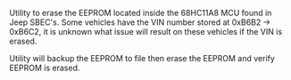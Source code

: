 Utility to erase the EEPROM located inside
the 68HC11A8 MCU found in Jeep SBEC's. Some
vehicles have the VIN number stored at 
0xB6B2 -> 0xB6C2, it is unknown what issue
will result on these vehicles if the VIN
is erased.

Utility will backup the EEPROM to file then 
erase the EEPROM and verify EEPROM is erased.
